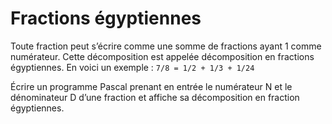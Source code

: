 # Fractions égyptiennes

Toute fraction peut s’écrire comme une somme de fractions ayant 1 comme numérateur. Cette décomposition est appelée décomposition en fractions égyptiennes. En voici un exemple : `7/8 = 1/2 + 1/3 + 1/24`

Écrire un programme Pascal prenant en entrée le numérateur N et le dénominateur D d’une fraction et affiche sa décomposition en fraction égyptiennes.